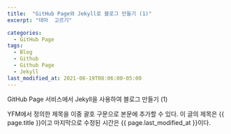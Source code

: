 ```yaml
---
title:  "GitHub Page와 Jekyll로 블로그 만들기 (1)"
excerpt: "테마  고르기"

categories:
  - GitHub Page
tags:
  - Blog
  - Github
  - Github Page
  - Jekyll
last_modified_at: 2021-08-19T08:06:00-05:00
---
```


GitHub Page 서비스에서 Jekyll을 사용하여 블로그 만들기  (1)


YFM에서 정의한 제목을 이중 괄호 구문으로 본문에 추가할 수 있다.
이 글의 제목은 {{ page.title }}이고
마지막으로 수정된 시간은 {{ page.last_modified_at }}이다.